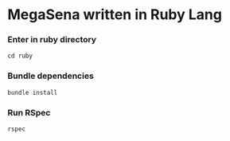 # MegaSena written in Ruby Lang

### Enter in ruby directory

```
cd ruby
```

### Bundle dependencies
```
bundle install
```

### Run RSpec
```
rspec
```